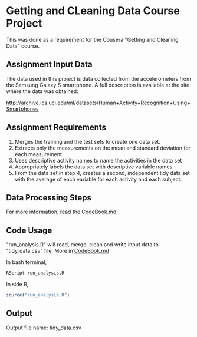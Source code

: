 # Getting and CLeaning Data Course Project

This was done as a requirement for the Cousera "Getting and Cleaning Data" course. 

## Assignment Input Data

 The data used in this project is data collected from the accelerometers from the Samsung Galaxy S smartphone. A full description is available at the site where the data was obtained:

http://archive.ics.uci.edu/ml/datasets/Human+Activity+Recognition+Using+Smartphones

## Assignment Requirements

1. Merges the training and the test sets to create one data set.
2. Extracts only the measurements on the mean and standard deviation for each measurement.
3. Uses descriptive activity names to name the activities in the data set
4. Appropriately labels the data set with descriptive variable names.
5. From the data set in step 4, creates a second, independent tidy data set with the average of each variable for each activity and each subject.

## Data Processing Steps

For more information,  read the [CodeBook.md](CodeBook.md).


## Code Usage

"run_analysis.R" will read, merge, clean and write input data to "tidy_data.csv" file.  More in [CodeBook.md](CodeBook.md)

In bash terminal,

```bash
RScript run_analysis.R
```

In side R,

```R
source("run_analysis.R")
```

## Output 

Output file name: tidy_data.csv

